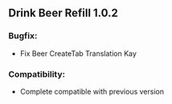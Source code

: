 ## Drink Beer Refill 1.0.2

### Bugfix:
- Fix Beer CreateTab Translation Kay

### Compatibility:
- Complete compatible with previous version